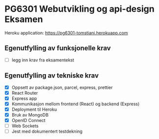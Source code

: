 # PG6301 Webutvikling og api-design Eksamen

Heroku application: https://pg6301-tomstiani.herokuapp.com


## Egenutfylling av funksjonelle krav

- [ ] legg inn krav fra eksamentekst

## Egenutfylling av tekniske krav

- [x] Oppsett av package.json, parcel, express, prettier
- [x] React Router
- [x] Express app
- [x] Kommunikasjon mellom frontend (React) og backend (Express)
- [x] Deployment til Heroku
- [x] Bruk av MongoDB
- [x] OpenID Connect
- [ ] Web Sockets
- [ ] Jest med dokumentert testdekning